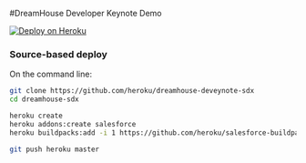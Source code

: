 #DreamHouse Developer Keynote Demo

[![Deploy on Heroku](https://www.herokucdn.com/deploy/button.svg)](https://heroku.com/deploy)

### Source-based deploy

On the command line:

```bash
git clone https://github.com/heroku/dreamhouse-deveynote-sdx
cd dreamhouse-sdx

heroku create
heroku addons:create salesforce
heroku buildpacks:add -i 1 https://github.com/heroku/salesforce-buildpack.git

git push heroku master
```

